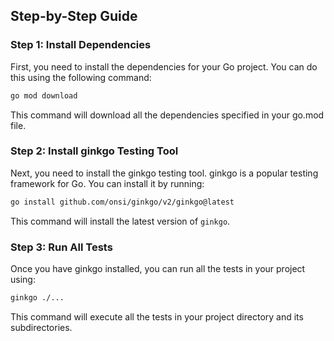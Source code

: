 ## Step-by-Step Guide

### Step 1: Install Dependencies

First, you need to install the dependencies for your Go project. You can do this using the following command:

```bash
go mod download
```

This command will download all the dependencies specified in your go.mod file.

### Step 2: Install ginkgo Testing Tool

Next, you need to install the ginkgo testing tool. ginkgo is a popular testing framework for Go. You can install it by running:
```bash
go install github.com/onsi/ginkgo/v2/ginkgo@latest
```
This command will install the latest version of `ginkgo`.

### Step 3: Run All Tests

Once you have ginkgo installed, you can run all the tests in your project using:
```bash
ginkgo ./...
```
This command will execute all the tests in your project directory and its subdirectories.